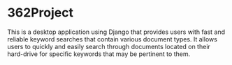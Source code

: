 # 362Project
This is a desktop application using Django that provides users with fast and
reliable keyword searches that contain various document types. It allows users
to quickly and easily search through documents located on their hard-drive for
specific keywords that may be pertinent to them.